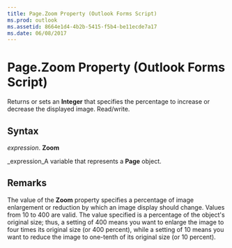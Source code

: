 ```yaml
---
title: Page.Zoom Property (Outlook Forms Script)
ms.prod: outlook
ms.assetid: 8664e1d4-4b2b-5415-f5b4-be11ecde7a17
ms.date: 06/08/2017
---
```



# Page.Zoom Property (Outlook Forms Script)

Returns or sets an **Integer** that specifies the percentage to increase or decrease the displayed image. Read/write.


## Syntax

 _expression_. **Zoom**

 _expression_A variable that represents a **Page** object.


## Remarks

The value of the **Zoom** property specifies a percentage of image enlargement or reduction by which an image display should change. Values from 10 to 400 are valid. The value specified is a percentage of the object's original size; thus, a setting of 400 means you want to enlarge the image to four times its original size (or 400 percent), while a setting of 10 means you want to reduce the image to one-tenth of its original size (or 10 percent).


